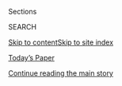 <div id="app">

<div>

<div class="NYTAppHideMasthead css-zz1s19 e1suatyy0">

<div class="section css-ui9rw0 e1suatyy2">

<div class="css-11hrj97 er09x8g0">

<div class="css-6n7j50">

</div>

<span class="css-1dv1kvn">Sections</span>

<div class="css-10488qs">

<span class="css-1dv1kvn">SEARCH</span>

</div>

[Skip to content](#site-content)[Skip to site
index](#site-index)

</div>

<div class="css-10698na e1huz5gh0">

</div>

</div>

<div id="masthead-bar-one" class="section hasLinks css-15hmgas e1csuq9d3">

<div class="css-uqyvli e1csuq9d0">

</div>

<div class="css-1uqjmks e1csuq9d1">

</div>

<div class="css-9e9ivx">

[](https://myaccount.nytimes.com/auth/login?response_type=cookie&client_id=vi)

</div>

<div class="css-1bvtpon e1csuq9d2">

[Today’s Paper](https://www.nytimes.com/section/todayspaper)

</div>

</div>

</div>

</div>

<div data-aria-hidden="false">

<div id="site-content" data-role="main">

<div id="top-wrapper" class="css-15p45cc eaca97t0" type="top">

<div id="top-slug" class="css-19x0jxb eaca97t1" hidden="">

Advertisement

</div>

[Continue reading the main
story](#after-top)

<div class="ad top-wrapper" style="text-align:center;height:100%;display:block;min-height:90px">

<div id="top" class="place-ad" data-position="top" data-size-key="top">

</div>

</div>

<div id="after-top">

</div>

</div>

<div id="collection-roger-cohen" class="section css-15h4p1b e9abtgs0">

<div class="css-1j21atc e1svk9qx1">

<div class="css-fmiefx e1svk9qx2">

<div class="css-1hk7r2m eu54l5x0">

<div id="sponsor-wrapper" class="css-7a1pgi eaca97t0" type="sponsor" hidden="">

<div id="sponsor-slug" class="css-1l4mleb eaca97t1" hidden="">

Supported by

</div>

[Continue reading the main
story](#after-sponsor)

<div id="sponsor" class="ad sponsor-wrapper" style="text-align:left;height:100%;display:block">

</div>

<div id="after-sponsor">

</div>

</div>

</div>

### <span class="css-1032l74 ezz4tcd1">[Opinion](/section/opinion)</span>

</div>

<div class="css-nfcc9b e1svk9qx3">

<div class="css-zpl4ow e1svk9qx7">

![avatar](https://static01.nyt.com/images/2014/11/01/opinion/cohen-circular/cohen-circular-thumbLarge-v6.png)

</div>

<div class="css-vl9dhg e1svk9qx5">

<div class="css-1nrhkj6 e1svk9qx6">

# Roger Cohen

<div class="follow-button-placeholder" data-collection-id="">

</div>

</div>

## <span>International affairs and diplomacy.</span> <span class="css-dd5dyy">More**</span>

</div>

</div>

## <span>International affairs and diplomacy.</span> <span class="css-dd5dyy">More**</span>

</div>

<div class="css-1ywsdp4">

Roger Cohen joined The New York Times in 1990. He was a foreign
correspondent for more than a decade before becoming acting foreign
editor on Sept. 11, 2001, and foreign editor six months later.

Since 2004, he has written a column for The International New York
Times, formerly known as The International Herald Tribune. In 2009 he
was named a columnist of The New York Times. His columns appear every
Wednesday and Saturday.

Mr. Cohen has written “Hearts Grown Brutal: Sagas of Sarajevo,” an
account of the wars of Yugoslavia’s destruction, and “Soldiers and
Slaves: American POWs Trapped by the Nazis’ Final Gamble.” He has also
co-written a biography of Gen. H. Norman Schwarzkopf, “In the Eye of the
Storm.” His family memoir, “The Girl From Human Street: Ghosts of Memory
in a Jewish Family,” was published in January 2015. Raised in South
Africa and England, he is a naturalized American. Follow him on
[Twitter](https://twitter.com/nytimescohen).

</div>

<div class="css-1rclpnj ekkqrpp0">

</div>

<div class="css-185go5a e1o5byef0">

<div class="css-15cbhtu">

  - [Latest](#stream-panel)
  - <span class="css-6n7j50">Search</span>
    <div class="control">
    <div class="label-container css-1dv1kvn">
    Search
    </div>
    <div class="css-wm4t3d">
    **<span id="clear-search-input" class="css-1dv1kvn">Clear this text
    input</span>
    </div>
    </div>
    <span class="css-1iovbfw"></span>

<div id="stream-panel" class="section css-8msx5b e1jz0cab1">

<div class="css-13mho3u">

1.  
    
    <div class="css-1cp3ece">
    
    <div class="css-1l4spti">
    
    [](/2020/07/31/opinion/israeli-palestinian-peace.html)
    
    <div class="css-79elbk">
    
    ![](https://static01.nyt.com/images/2020/07/31/opinion/31cohenWeb/31cohenWeb-thumbWide.jpg?quality=75&auto=webp&disable=upscale)
    
    </div>
    
    ## The Less Impossible Israeli-Palestinian Peace
    
    The two-state idea is comatose but not dead.
    
    <div class="css-1nqbnmb ea5icrr0">
    
    By <span class="css-1n7hynb">Roger
    Cohen</span>
    
    </div>
    
    </div>
    
    <div class="css-1lc2l26 e1xfvim33">
    
    </div>
    
    </div>

2.  
    
    <div class="css-1cp3ece">
    
    <div class="css-1l4spti">
    
    [](/2020/07/24/opinion/trump-germany.html)
    
    <div class="css-79elbk">
    
    ![](https://static01.nyt.com/images/2020/07/24/opinion/24cohen1a/24cohen1a-thumbWide.jpg?quality=75&auto=webp&disable=upscale)
    
    </div>
    
    ## American Catastrophe Through German Eyes
    
    Trump says he wants to protect law-abiding citizens. In 1933, Hitler
    issued his ‘Decree of the Reich President for the Protection of
    People and State.’
    
    <div class="css-1nqbnmb ea5icrr0">
    
    By <span class="css-1n7hynb">Roger
    Cohen</span>
    
    </div>
    
    </div>
    
    <div class="css-1lc2l26 e1xfvim33">
    
    </div>
    
    </div>

3.  
    
    <div class="css-1cp3ece">
    
    <div class="css-1l4spti">
    
    [](/2020/07/17/opinion/france-america-thomas-jefferson-race.html)
    
    <div class="css-79elbk">
    
    ![](https://static01.nyt.com/images/2020/07/20/opinion/20cohen_print/17cohenWeb-thumbWide.jpg?quality=75&auto=webp&disable=upscale)
    
    </div>
    
    ## The Tenacity of the Franco-American Ideal
    
    Can a slave owner be celebrated for writing a liberating sentence?
    
    <div class="css-1nqbnmb ea5icrr0">
    
    By <span class="css-1n7hynb">Roger
    Cohen</span>
    
    </div>
    
    </div>
    
    <div class="css-1lc2l26 e1xfvim33">
    
    </div>
    
    </div>

4.  
    
    <div class="css-1cp3ece">
    
    <div class="css-1l4spti">
    
    [](/2020/07/10/opinion/trump-nationalism.html)
    
    <div class="css-79elbk">
    
    ![](https://static01.nyt.com/images/2020/07/10/opinion/10cohen1/merlin_174228885_aff9c534-1f2c-4bc3-9500-2965e17daf10-thumbWide.jpg?quality=75&auto=webp&disable=upscale)
    
    </div>
    
    ## The Most Dangerous Phase of Trump’s Rule
    
    His threat to democracy is nothing to laugh at.
    
    <div class="css-1nqbnmb ea5icrr0">
    
    By <span class="css-1n7hynb">Roger
    Cohen</span>
    
    </div>
    
    </div>
    
    <div class="css-1lc2l26 e1xfvim33">
    
    </div>
    
    </div>

5.  
    
    <div class="css-1cp3ece">
    
    <div class="css-1l4spti">
    
    [](/2020/07/02/opinion/july-4th-coronavirus.html)
    
    <div class="css-79elbk">
    
    ![](https://static01.nyt.com/images/2020/07/03/opinion/03cohen1/03cohen1-thumbWide.jpg?quality=75&auto=webp&disable=upscale)
    
    </div>
    
    ## A Difficult Independence Day
    
    The virus has feasted on a compromised body.
    
    <div class="css-1nqbnmb ea5icrr0">
    
    By <span class="css-1n7hynb">Roger
    Cohen</span>
    
    </div>
    
    </div>
    
    <div class="css-1lc2l26 e1xfvim33">
    
    </div>
    
    </div>

6.  
    
    <div class="css-1cp3ece">
    
    <div class="css-1l4spti">
    
    [](/2020/06/26/opinion/maurice-rooster-france.html)
    
    <div class="css-79elbk">
    
    ![](https://static01.nyt.com/images/2020/06/26/opinion/00cohen1/00cohen1-thumbWide.jpg?quality=75&auto=webp&disable=upscale)
    
    </div>
    
    ## Last Testament of Maurice the Rooster
    
    Cultivate your garden. That never disappoints.
    
    <div class="css-1nqbnmb ea5icrr0">
    
    By <span class="css-1n7hynb">Roger
    Cohen</span>
    
    </div>
    
    </div>
    
    <div class="css-1lc2l26 e1xfvim33">
    
    </div>
    
    </div>

7.  
    
    <div class="css-1cp3ece">
    
    <div class="css-1l4spti">
    
    [](/2020/06/26/opinion/let-freedom-ring-from-georgia.html)
    
    <div class="css-79elbk">
    
    ![](https://static01.nyt.com/images/2020/06/28/opinion/26cohen1a/26cohen1a-thumbWide.jpg?quality=75&auto=webp&disable=upscale)
    
    </div>
    
    ## ‘Let Freedom Ring’ From Georgia
    
    “The fact I am here means I am descended from people who, even
    enslaved, did not give up hope.”
    
    <div class="css-1nqbnmb ea5icrr0">
    
    By <span class="css-1n7hynb">Roger
    Cohen</span>
    
    </div>
    
    </div>
    
    <div class="css-1lc2l26 e1xfvim33">
    
    </div>
    
    </div>

8.  
    
    <div class="css-1cp3ece">
    
    <div class="css-1l4spti">
    
    [](/2020/06/19/opinion/mike-pompeo-state-department.html)
    
    <div class="css-79elbk">
    
    ![](https://static01.nyt.com/images/2020/06/19/opinion/19cohen1/19cohen1-thumbWide.jpg?quality=75&auto=webp&disable=upscale)
    
    </div>
    
    ## Mike Pompeo Dishonors the State Department
    
    John Bolton’s book won’t move the needle on Trump’s future.
    
    <div class="css-1nqbnmb ea5icrr0">
    
    By <span class="css-1n7hynb">Roger
    Cohen</span>
    
    </div>
    
    </div>
    
    <div class="css-1lc2l26 e1xfvim33">
    
    </div>
    
    </div>

9.  
    
    <div class="css-1cp3ece">
    
    <div class="css-1l4spti">
    
    [](/2020/06/12/opinion/journalism-debate.html)
    
    <div class="css-79elbk">
    
    ![](https://static01.nyt.com/images/2020/06/12/opinion/12cohen1/merlin_163995072_58ccd301-1f57-42f5-a57e-b806e18b4fba-thumbWide.jpg?quality=75&auto=webp&disable=upscale)
    
    </div>
    
    ## Roger Cohen: The Outcry Over ‘Both Sides’ Journalism
    
    Moral clarity or only one acceptable truth?
    
    <div class="css-1nqbnmb ea5icrr0">
    
    By <span class="css-1n7hynb">Roger
    Cohen</span>
    
    </div>
    
    </div>
    
    <div class="css-1lc2l26 e1xfvim33">
    
    </div>
    
    </div>

10. 
    
    <div class="css-1cp3ece">
    
    <div class="css-1l4spti">
    
    [](/2020/06/05/opinion/george-floyd-protests.html)
    
    <div class="css-79elbk">
    
    ![](https://static01.nyt.com/images/2020/06/05/opinion/05cohen1/merlin_173208594_c111b73f-f8e7-4643-85ae-183b13eb98de-thumbWide.jpg?quality=75&auto=webp&disable=upscale)
    
    </div>
    
    ## ‘Get Your Knee Off Our Necks’
    
    All that is needed for rebellion against relentless oppression is a
    spark.
    
    <div class="css-1nqbnmb ea5icrr0">
    
    By <span class="css-1n7hynb">Roger
    Cohen</span>
    
    </div>
    
    <div class="css-185051n">
    
    [阅读简体中文版](https://cn.nytimes.com/opinion/20200610/george-floyd-protests/ "Read in Simplified Chinese")[閱讀繁體中文版](https://cn.nytimes.com/opinion/20200610/george-floyd-protests/zh-hant/ "Read in Traditional Chinese")
    
    </div>
    
    </div>
    
    <div class="css-1lc2l26 e1xfvim33">
    
    </div>
    
    </div>

<div class="css-13mho3u">

<div class="css-1t62hi8">

<div class="css-1stvaey">

Show
More

<div>

<div style="border:0;clip:rect(0 0 0 0);height:1px;margin:-1px;overflow:hidden;white-space:nowrap;padding:0;width:1px;position:absolute" data-role="log" data-aria-live="assertive">

</div>

<div style="border:0;clip:rect(0 0 0 0);height:1px;margin:-1px;overflow:hidden;white-space:nowrap;padding:0;width:1px;position:absolute" data-role="log" data-aria-live="assertive">

</div>

<div style="border:0;clip:rect(0 0 0 0);height:1px;margin:-1px;overflow:hidden;white-space:nowrap;padding:0;width:1px;position:absolute" data-role="log" data-aria-live="polite">

</div>

<div style="border:0;clip:rect(0 0 0 0);height:1px;margin:-1px;overflow:hidden;white-space:nowrap;padding:0;width:1px;position:absolute" data-role="log" data-aria-live="polite">

</div>

</div>

</div>

</div>

</div>

</div>

<div class="css-g6hk37 supplemental">

<div id="mid1-wrapper" class="css-10wkyv7 eaca97t0" type="lede">

<div id="mid1-slug" class="css-1tag3rd eaca97t1">

Advertisement

</div>

[Continue reading the main
story](#after-mid1)

<div id="mid1" class="ad mid1-wrapper" style="text-align:center;height:100%;display:block;min-height:250px">

</div>

<div id="after-mid1">

</div>

</div>

<div id="mktg-wrapper" class="css-oxle51 eaca97t0" type="mktg">

<div id="mktg-slug" class="css-1tag3rd eaca97t1">

Advertisement

</div>

[Continue reading the main
story](#after-mktg)

<div id="mktg" class="ad mktg-wrapper" style="text-align:center;height:100%;display:block">

</div>

<div id="after-mktg">

</div>

</div>

</div>

</div>

</div>

</div>

</div>

</div>

## Site Index

<div>

</div>

## Site Information Navigation

  - [© <span>2020</span> <span>The New York Times
    Company</span>](https://help.nytimes.com/hc/en-us/articles/115014792127-Copyright-notice)

<!-- end list -->

  - [NYTCo](https://www.nytco.com/)
  - [Contact
    Us](https://help.nytimes.com/hc/en-us/articles/115015385887-Contact-Us)
  - [Work with us](https://www.nytco.com/careers/)
  - [Advertise](https://nytmediakit.com/)
  - [T Brand Studio](http://www.tbrandstudio.com/)
  - [Your Ad
    Choices](https://www.nytimes.com/privacy/cookie-policy#how-do-i-manage-trackers)
  - [Privacy](https://www.nytimes.com/privacy)
  - [Terms of
    Service](https://help.nytimes.com/hc/en-us/articles/115014893428-Terms-of-service)
  - [Terms of
    Sale](https://help.nytimes.com/hc/en-us/articles/115014893968-Terms-of-sale)
  - [Site
    Map](https://spiderbites.nytimes.com)
  - [Help](https://help.nytimes.com/hc/en-us)
  - [Subscriptions](https://www.nytimes.com/subscription?campaignId=37WXW)

</div>

</div>
